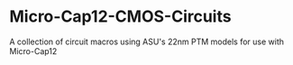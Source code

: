 # Micro-Cap12-CMOS-Circuits
A collection of circuit macros using ASU's 22nm PTM models for use with Micro-Cap12 
